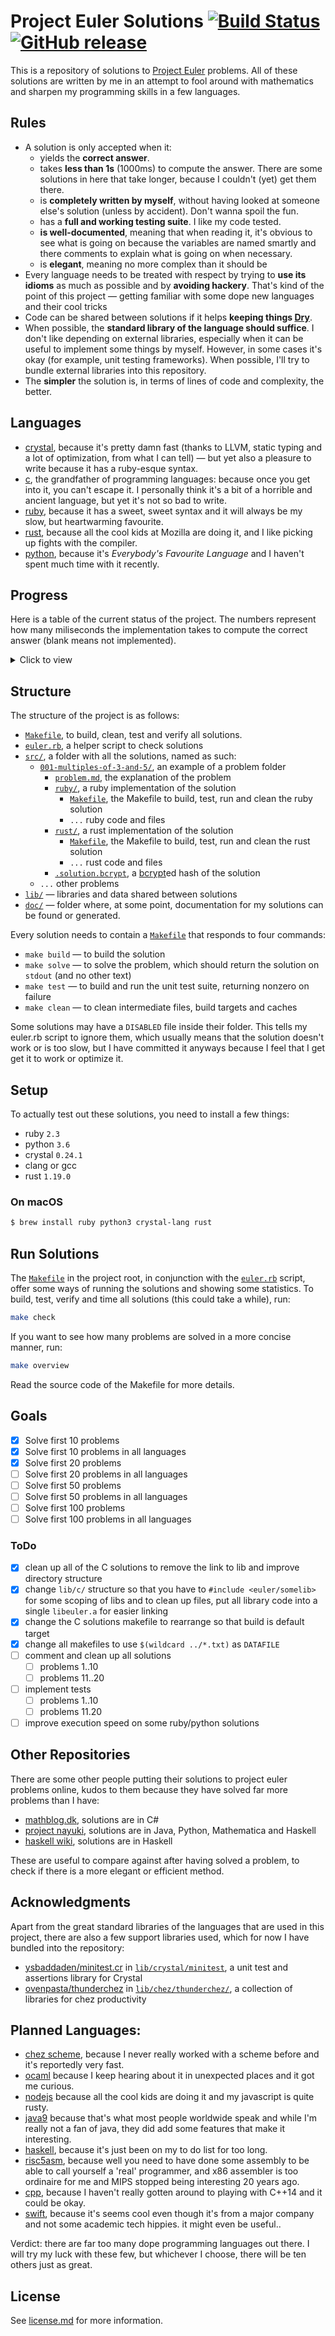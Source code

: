 # Project Euler Solutions [![Build Status](https://travis-ci.org/xfbs/euler.svg?branch=master)](https://travis-ci.org/xfbs/euler) [![GitHub release](https://img.shields.io/github/tag/xfbs/euler.svg)]()

This is a repository of solutions to [Project Euler](https://projecteuler.net/)
problems. All of these solutions are written by me in an attempt to fool around
with mathematics and sharpen my programming skills in a few languages.

## Rules

  - A solution is only accepted when it:
      - yields the **correct answer**.
      - takes **less than 1s** (1000ms) to compute the answer. There are some
        solutions in here that take longer, because I couldn't (yet) get them
        there.
      - is **completely written by myself**, without having looked at someone
        else's solution (unless by accident). Don't wanna spoil the fun.
      - has a **full and working testing suite**. I like my code tested.
      - **is well-documented**, meaning that when reading it, it's obvious to
        see what is going on because the variables are named smartly and there
        comments to explain what is going on when necessary.
      - is **elegant**, meaning no more complex than it should be
  - Every language needs to be treated with respect by trying to **use its
    idioms** as much as possible and by **avoiding hackery**. That's kind of the
    point of this project — getting familiar with some dope new languages and
    their cool tricks
  - Code can be shared between solutions if it helps **keeping things 
    [Dry](http://wiki.c2.com/?DontRepeatYourself)**.
  - When possible, the **standard library of the language should suffice**. I
    don't like depending on external libraries, especially when it can be useful
    to implement some things by myself. However, in some cases it's okay (for 
    example, unit testing frameworks). When possible, I'll try to bundle
    external libraries into this repository.
  - The **simpler** the solution is, in terms of lines of code and complexity,
    the better.

## Languages

  - [crystal](https://crystal-lang.org/), because it's pretty damn fast (thanks
    to LLVM, static typing and a lot of optimization, from what I can tell) — 
    but yet also a pleasure to write because it has a ruby-esque syntax.
  - [c](https://en.wikipedia.org/wiki/C_(programming_language)), the grandfather
    of programming languages: because once you get into it, you can't escape it.
    I personally think it's a bit of a horrible and ancient language, but yet
    it's not so bad to write.
  - [ruby](https://www.ruby-lang.org), because it has a sweet, sweet syntax and
    it will always be my slow, but heartwarming favourite.
  - [rust](https://rust-lang.org), because all the cool kids at Mozilla are
    doing it, and I like picking up fights with the compiler.
  - [python](https://python.org), because it's *Everybody's Favourite Language*
    and I haven't spent much time with it recently.

## Progress

Here is a table of the current status of the project. The numbers represent how
many miliseconds the implementation takes to compute the correct answer (blank
means not implemented). 

<details>
  <summary>Click to view</summary>

| problem | crystal |   c | ruby | rust | python | *avg* |
| ------- | ------- | --- | ---- | ---- | ------ | ----- |
| [`001`](https://projecteuler.net/problem=001) | 20ms | 10ms | 68ms | 12ms | 54ms | 32ms |
| [`002`](https://projecteuler.net/problem=002) | 20ms | 12ms | 86ms | 14ms | 48ms | 36ms |
| [`003`](https://projecteuler.net/problem=003) | 22ms | 16ms | 88ms | 18ms | 60ms | 40ms |
| [`004`](https://projecteuler.net/problem=004) | 74ms | 24ms | 114ms | 20ms | 62ms | 58ms |
| [`005`](https://projecteuler.net/problem=005) | 20ms | 14ms | 68ms | 12ms | 50ms | 32ms |
| [`006`](https://projecteuler.net/problem=006) | 16ms | 10ms | 66ms | 12ms | 60ms | 32ms |
| [`007`](https://projecteuler.net/problem=007) | 30ms | 20ms | 160ms | 22ms | 202ms | 86ms |
| [`008`](https://projecteuler.net/problem=008) | 18ms | 16ms | 64ms | 16ms | 50ms | 32ms |
| [`009`](https://projecteuler.net/problem=009) | 18ms | 12ms | 68ms | 12ms | 86ms | 39ms |
| [`010`](https://projecteuler.net/problem=010) | 146ms | 300ms | 350ms | 28ms | 486ms | 262ms |
| [`011`](https://projecteuler.net/problem=011) | 16ms | 16ms | 68ms | 12ms | 50ms | 32ms |
| [`012`](https://projecteuler.net/problem=012) | 76ms | 56ms | 642ms | 46ms | 998ms | 363ms |
| [`013`](https://projecteuler.net/problem=013) | 18ms | 16ms | 70ms | 14ms | 56ms | 34ms |
| [`014`](https://projecteuler.net/problem=014) | 544ms | 70ms | 1388ms | 44ms | 2054ms | 820ms |
| [`015`](https://projecteuler.net/problem=015) | 18ms | 18ms | 74ms | 14ms | 50ms | 34ms |
| [`016`](https://projecteuler.net/problem=016) | 18ms | 20ms | 68ms | 20ms | 54ms | 36ms |
| [`017`](https://projecteuler.net/problem=017) | 56ms | 12ms | 154ms | 18ms | 66ms | 61ms |
| [`018`](https://projecteuler.net/problem=018) | 20ms | 16ms | 66ms | 12ms | 54ms | 33ms |
| [`019`](https://projecteuler.net/problem=019) | 20ms | 12ms | 76ms | 16ms |      | 31ms |
| [`020`](https://projecteuler.net/problem=020) | 20ms | 20ms | 66ms | 14ms | 52ms | 34ms |
| [`021`](https://projecteuler.net/problem=021) | 80ms | 26ms | 450ms | 26ms |      | 145ms |
| [`022`](https://projecteuler.net/problem=022) | 34ms | 22ms | 88ms |      |      | 48ms |
| [`023`](https://projecteuler.net/problem=023) | 594ms | 156ms |      |      |      | 375ms |
| [`024`](https://projecteuler.net/problem=024) | 20ms |      | 68ms | 14ms |      | 34ms |
| [`025`](https://projecteuler.net/problem=025) | 16ms | 16ms | 84ms | 14ms | 52ms | 36ms |
| [`026`](https://projecteuler.net/problem=026) | 56ms |      | 158ms |      |      | 107ms |
| [`027`](https://projecteuler.net/problem=027) | 224ms | 76ms |      |      |      | 150ms |
| [`028`](https://projecteuler.net/problem=028) | 20ms | 10ms | 80ms |      |      | 36ms |
| [`029`](https://projecteuler.net/problem=029) | 158ms | 14ms | 102ms |      |      | 91ms |
| [`030`](https://projecteuler.net/problem=030) | 32ms | 30ms | 94ms |      |      | 52ms |
| [`031`](https://projecteuler.net/problem=031) | 40ms |      | 114ms |      |      | 77ms |
| [`032`](https://projecteuler.net/problem=032) | 300ms | 772ms |      |      |      | 536ms |
| [`033`](https://projecteuler.net/problem=033) | 18ms |      | 74ms |      |      | 46ms |
| [`034`](https://projecteuler.net/problem=034) | 58ms | 414ms | 170ms |      |      | 214ms |
| [`035`](https://projecteuler.net/problem=035) | 644ms | 132ms |      |      |      | 388ms |
| [`036`](https://projecteuler.net/problem=036) | 20ms | 156ms | 74ms |      |      | 83ms |
| [`037`](https://projecteuler.net/problem=037) | 176ms | 90ms |      |      |      | 133ms |
| [`038`](https://projecteuler.net/problem=038) | 78ms |      | 174ms |      |      | 126ms |
| [`039`](https://projecteuler.net/problem=039) | 18ms |      | 106ms | 18ms |      | 47ms |
| [`040`](https://projecteuler.net/problem=040) | 18ms | 12ms | 66ms | 14ms | 50ms | 32ms |
| [`041`](https://projecteuler.net/problem=041) | 472ms | 208ms |      |      |      | 340ms |
| [`042`](https://projecteuler.net/problem=042) | 28ms |      | 88ms |      |      | 58ms |
| [`043`](https://projecteuler.net/problem=043) | 22ms | 14ms | 68ms |      |      | 34ms |
| [`044`](https://projecteuler.net/problem=044) | 100ms | 44ms | 602ms |      |      | 248ms |
| [`045`](https://projecteuler.net/problem=045) | 20ms | 14ms | 84ms | 16ms | 108ms | 48ms |
| [`046`](https://projecteuler.net/problem=046) | 38ms | 14ms | 276ms |      |      | 109ms |
| [`048`](https://projecteuler.net/problem=048) | 66ms | 18ms | 86ms | 36ms | 56ms | 52ms |
| [`049`](https://projecteuler.net/problem=049) | 240ms | 220ms |      |      |      | 230ms |
| [`050`](https://projecteuler.net/problem=050) | 16ms | 12ms |      |      |      | 14ms |
| [`052`](https://projecteuler.net/problem=052) | 124ms | 58ms | 262ms |      |      | 148ms |
| *average* | 98ms | 74ms | 170ms | 19ms | 211ms | 114ms |
| *count* | 50 | 43 | 42 | 27 | 23 | 185 |

</details>

## Structure

The structure of the project is as follows:
  - [`Makefile`](Makefile), to build, clean, test and verify all solutions.
  - [`euler.rb`](euler.rb), a helper script to check solutions
  - [`src/`](src/), a folder with all the solutions, named as such:
      - [`001-multiples-of-3-and-5/`](src/001-multiples-of-3-and-5), an example 
        of a problem folder
          - [`problem.md`](src/001-multiples-of-3-and-5/problem.md), the
            explanation of the problem
          - [`ruby/`](src/001-multiples-of-3-and-5/ruby/), a ruby implementation
            of the solution
              - [`Makefile`](src/001-multiples-of-3-and-5/ruby/Makefile), the
                Makefile to build, test, run and clean the ruby solution
              - `...` ruby code and files
          - [`rust/`](src/001-multiples-of-3-and-5/rust), a rust implementation of the solution
              - [`Makefile`](src/001-multiples-of-3-and-5/rust/Makefile), the
                Makefile to build, test, run and clean the rust solution
              - `...` rust code and files
          - [`.solution.bcrypt`](src/001-multiples-of-3-and-5/.solution.bcrypt),
            a [bcrypt](https://en.wikipedia.org/wiki/Bcrypt)ed hash of the
            solution
      - `...` other problems
  - [`lib/`](lib/) — libraries and data shared between solutions
  - [`doc/`](doc/) — folder where, at some point, documentation for my solutions
    can be found or generated.

Every solution needs to contain a
[`Makefile`](src/001-multiples-of-3-and-5/ruby/Makefile) that responds to four
commands:
  - `make build` — to build the solution
  - `make solve` — to solve the problem, which should return the solution on
    `stdout` (and no other text)
  - `make test` — to build and run the unit test suite, returning nonzero on
    failure
  - `make clean` — to clean intermediate files, build targets and caches

Some solutions may have a `DISABLED` file inside their folder. This tells my
euler.rb script to ignore them, which usually means that the solution doesn't
work or is too slow, but I have committed it anyways because I feel that I get
get it to work or optimize it.

## Setup

To actually test out these solutions, you need to install a few things: 

  - ruby `2.3`
  - python `3.6`
  - crystal `0.24.1`
  - clang or gcc
  - rust `1.19.0`

### On macOS

```bash
$ brew install ruby python3 crystal-lang rust
```

## Run Solutions

The [`Makefile`](Makefile) in the project root, in conjunction with the 
[`euler.rb`](euler.rb) script, offer some ways of running the solutions and
showing some statistics. To build, test, verify and time all solutions (this
could take a while), run:

```bash
make check
```

If you want to see how many problems are solved in a more concise manner, run:

```bash
make overview
```

Read the source code of the Makefile for more details.

## Goals

 - [X] Solve first 10 problems
 - [X] Solve first 10 problems in all languages
 - [X] Solve first 20 problems
 - [ ] Solve first 20 problems in all languages
 - [ ] Solve first 50 problems
 - [ ] Solve first 50 problems in all languages
 - [ ] Solve first 100 problems
 - [ ] Solve first 100 problems in all languages

### ToDo

  - [X] clean up all of the C solutions to remove the link to lib and improve
    directory structure
  - [X] change `lib/c/` structure so that you have to `#include <euler/somelib>` for
    some scoping of libs and to clean up files, put all library code into a
    single `libeuler.a` for easier linking
  - [X] change the C solutions makefile to rearrange so that build is default target
  - [X] change all makefiles to use `$(wildcard ../*.txt)` as `DATAFILE`
  - [ ] comment and clean up all solutions
    - [ ] problems 1..10
    - [ ] problems 11..20
  - [ ] implement tests
    - [ ] problems 1..10
    - [ ] problems 11.20
  - [ ] improve execution speed on some ruby/python solutions

## Other Repositories

There are some other people putting their solutions to project euler problems
online, kudos to them because they have solved far more problems than I have:

  - [mathblog.dk](http://www.mathblog.dk/project-euler-solutions/), solutions
    are in C#
  - [project nayuki](https://www.nayuki.io/page/project-euler-solutions),
    solutions are in Java, Python, Mathematica and Haskell
  - [haskell wiki](https://wiki.haskell.org/Euler_problems), solutions are in
    Haskell

These are useful to compare against after having solved a problem, to check if
there is a more elegant or efficient method.

## Acknowledgments

Apart from the great standard libraries of the languages that are used in this
project, there are also a few support libraries used, which for now I have
bundled into the repository:

  - [ysbaddaden/minitest.cr](https://github.com/ysbaddaden/minitest.cr) in
    [`lib/crystal/minitest`](lib/crystal/minitest/), a unit test and assertions
    library for Crystal
  - [ovenpasta/thunderchez](https://github.com/ovenpasta/thunderchez) in
    [`lib/chez/thunderchez/`](lib/chez/thunderchez/), a collection of libraries
    for chez productivity

## Planned Languages:

  - [chez scheme](https://github.com/cisco/ChezScheme), because I never really
    worked with a scheme before and it's reportedly very fast.
  - [ocaml](https://github.com/ocaml/ocaml) because I keep hearing about it in
    unexpected places and it got me curious.
  - [nodejs](https://github.com/nodejs/node) because all the cool kids are doing
    it and my javascript is quite rusty.
  - [java9](https://www.oracle.com/java/java9.html) because that's what most
    people worldwide speak and while I'm really not a fan of java, they did add
    some features that make it interesting.
  - [haskell](https://www.haskell.org), because it's just been on my to do list
    for too long.
  - [risc5asm](https://rv8.io), because well you need to have done some assembly
    to be able to call yourself a 'real' programmer, and x86 assembler is too
    ordinaire for me and MIPS stopped being interesting 20 years ago.
  - [cpp](http://clang.org), because I haven't really gotten around to playing
    with C++14 and it could be okay.
  - [swift](https://github.com/apple/swift), because it's seems cool even though
    it's from a major company and not some academic tech hippies. it might even
    be useful..

Verdict: there are far too many dope programming languages out there. I will try
my luck with these few, but whichever I choose, there will be ten others just as
great.

## License

See [license.md](license.md) for more information. 
